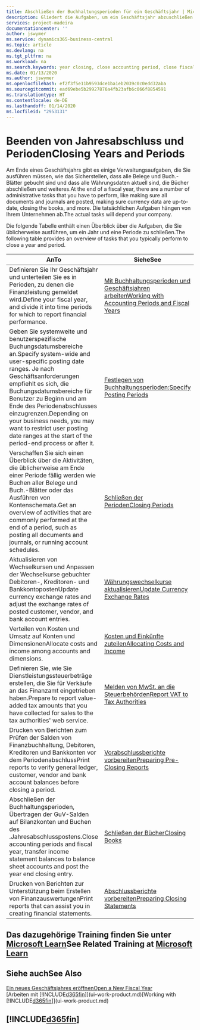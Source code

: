 ```yaml
---
title: Abschließen der Buchhaltungsperioden für ein Geschäftsjahr | Microsoft Docs
description: Gliedert die Aufgaben, um ein Geschäftsjahr abzuschließen oder Buchhaltungsperiode, beispielsweise der Belege und die Buch.-Blätter sind vergewissernd gebucht überprüfend und Bankguthaben.
services: project-madeira
documentationcenter: ''
author: jswymer
ms.service: dynamics365-business-central
ms.topic: article
ms.devlang: na
ms.tgt_pltfrm: na
ms.workload: na
ms.search.keywords: year closing, close accounting period, close fiscal year, bank account detailed trial balance
ms.date: 01/13/2020
ms.author: jswymer
ms.openlocfilehash: ef2f3f5e11b9593dce1ba1eb2039c0c0edd32aba
ms.sourcegitcommit: ead69ebe5b29927876a4fb23afb6c066f8854591
ms.translationtype: HT
ms.contentlocale: de-DE
ms.lasthandoff: 01/14/2020
ms.locfileid: "2953131"
---
```

# <a name="closing-years-and-periods"></a><span data-ttu-id="62409-103">Beenden von Jahresabschluss und Perioden</span><span class="sxs-lookup"><span data-stu-id="62409-103">Closing Years and Periods</span></span>
<span data-ttu-id="62409-104">Am Ende eines Geschäftsjahrs gibt es einige Verwaltungsaufgaben, die Sie ausführen müssen, wie das Sicherstellen, dass alle Belege und Buch.-Blätter gebucht sind und dass alle Währungsdaten aktuell sind, die Bücher abschließen und weiteres.</span><span class="sxs-lookup"><span data-stu-id="62409-104">At the end of a fiscal year, there are a number of administrative tasks that you have to perform, like making sure all documents and journals are posted, making sure currency data are up-to-date, closing the books, and more.</span></span> <span data-ttu-id="62409-105">Die tatsächlichen Aufgaben hängen von Ihrem Unternehmen ab.</span><span class="sxs-lookup"><span data-stu-id="62409-105">The actual tasks will depend your company.</span></span>

<span data-ttu-id="62409-106">Die folgende Tabelle enthält einen Überblick über die Aufgaben, die Sie üblicherweise ausführen, um ein Jahr und eine Periode zu schließen.</span><span class="sxs-lookup"><span data-stu-id="62409-106">The following table provides an overview of tasks that you typically perform to close a year and period.</span></span>

| <span data-ttu-id="62409-107">An</span><span class="sxs-lookup"><span data-stu-id="62409-107">To</span></span> | <span data-ttu-id="62409-108">Siehe</span><span class="sxs-lookup"><span data-stu-id="62409-108">See</span></span> |
| --- | --- |
| <span data-ttu-id="62409-109">Definieren Sie Ihr Geschäftsjahr und unterteilen Sie es in Perioden, zu denen die Finanzleistung gemeldet wird.</span><span class="sxs-lookup"><span data-stu-id="62409-109">Define your fiscal year, and divide it into time periods for which to report financial performance.</span></span> | [<span data-ttu-id="62409-110">Mit Buchhaltungsperioden und Geschäftsjahren arbeiten</span><span class="sxs-lookup"><span data-stu-id="62409-110">Working with Accounting Periods and Fiscal Years</span></span>](finance-accounting-periods-and-fiscal-years.md)|
| <span data-ttu-id="62409-111">Geben Sie systemweite und benutzerspezifische Buchungsdatumsbereiche an.</span><span class="sxs-lookup"><span data-stu-id="62409-111">Specify system-wide and user-specific posting date ranges.</span></span> <span data-ttu-id="62409-112">Je nach Geschäftsanforderungen empfiehlt es sich, die Buchungsdatumsbereiche für Benutzer zu Beginn und am Ende des Periodenabschlusses einzugrenzen.</span><span class="sxs-lookup"><span data-stu-id="62409-112">Depending on your business needs, you may want to restrict user posting date ranges at the start of the period-end process or after it.</span></span> |[<span data-ttu-id="62409-113">Festlegen von Buchhaltungsperioden:</span><span class="sxs-lookup"><span data-stu-id="62409-113">Specify Posting Periods</span></span>](finance-how-specify-posting-periods.md) |
| <span data-ttu-id="62409-114">Verschaffen Sie sich einen Überblick über die Aktivitäten, die üblicherweise am Ende einer Periode fällig werden wie Buchen aller Belege und Buch.-Blätter oder das Ausführen von Kontenschemata.</span><span class="sxs-lookup"><span data-stu-id="62409-114">Get an overview of activities that are commonly performed at the end of a period, such as posting all documents and journals, or running account schedules.</span></span> |[<span data-ttu-id="62409-115">Schließen der Perioden</span><span class="sxs-lookup"><span data-stu-id="62409-115">Closing Periods</span></span>](year-how-complete-period-end-processes.md) |
| <span data-ttu-id="62409-116">Aktualisieren von Wechselkursen und Anpassen der Wechselkurse gebuchter Debitoren-, Kreditoren- und Bankkontoposten</span><span class="sxs-lookup"><span data-stu-id="62409-116">Update currency exchange rates and adjust the exchange rates of posted customer, vendor, and bank account entries.</span></span> |[<span data-ttu-id="62409-117">Währungswechselkurse aktualisieren</span><span class="sxs-lookup"><span data-stu-id="62409-117">Update Currency Exchange Rates</span></span>](finance-how-update-currencies.md) |
| <span data-ttu-id="62409-118">Verteilen von Kosten und Umsatz auf Konten und Dimensionen</span><span class="sxs-lookup"><span data-stu-id="62409-118">Allocate costs and income among accounts and dimensions.</span></span> |[<span data-ttu-id="62409-119">Kosten und Einkünfte zuteilen</span><span class="sxs-lookup"><span data-stu-id="62409-119">Allocating Costs and Income</span></span>](year-allocate-costs-income.md) |
| <span data-ttu-id="62409-120">Definieren Sie, wie Sie Dienstleistungssteuerbeträge erstellen, die Sie für Verkäufe an das Finanzamt eingetrieben haben.</span><span class="sxs-lookup"><span data-stu-id="62409-120">Prepare to report value-added tax amounts that you have collected for sales to the tax authorities' web service.</span></span> |[<span data-ttu-id="62409-121">Melden von MwSt. an die Steuerbehörden</span><span class="sxs-lookup"><span data-stu-id="62409-121">Report VAT to Tax Authorities</span></span>](finance-how-report-vat.md)|
| <span data-ttu-id="62409-122">Drucken von Berichten zum Prüfen der Salden von Finanzbuchhaltung, Debitoren, Kreditoren und Bankkonten vor dem Periodenabschluss</span><span class="sxs-lookup"><span data-stu-id="62409-122">Print reports to verify general ledger, customer, vendor and bank account balances before closing a period.</span></span> |[<span data-ttu-id="62409-123">Vorabschlussberichte vorbereiten</span><span class="sxs-lookup"><span data-stu-id="62409-123">Preparing Pre-Closing Reports</span></span>](year-prepare-preclose-reports.md) |
| <span data-ttu-id="62409-124">Abschließen der Buchhaltungsperioden, Übertragen der GuV-Salden auf Bilanzkonten und Buchen des .Jahresabschlusspostens.</span><span class="sxs-lookup"><span data-stu-id="62409-124">Close accounting periods and fiscal year, transfer income statement balances to balance sheet accounts and post the year end closing entry.</span></span> |[<span data-ttu-id="62409-125">Schließen der Bücher</span><span class="sxs-lookup"><span data-stu-id="62409-125">Closing Books</span></span>](year-close-books.md) |
| <span data-ttu-id="62409-126">Drucken von Berichten zur Unterstützung beim Erstellen von Finanzauswertungen</span><span class="sxs-lookup"><span data-stu-id="62409-126">Print reports that can assist you in creating financial statements.</span></span> |[<span data-ttu-id="62409-127">Abschlussberichte vorbereiten</span><span class="sxs-lookup"><span data-stu-id="62409-127">Preparing Closing Statements</span></span>](year-prepare-close-statement.md) |

## <a name="see-related-training-at-microsoft-learnlearnmodulesclose-fiscal-year-dynamics-365-business-centralindex"></a><span data-ttu-id="62409-128">Das dazugehörige Training finden Sie unter [Microsoft Learn](/learn/modules/close-fiscal-year-dynamics-365-business-central/index)</span><span class="sxs-lookup"><span data-stu-id="62409-128">See Related Training at [Microsoft Learn](/learn/modules/close-fiscal-year-dynamics-365-business-central/index)</span></span>

## <a name="see-also"></a><span data-ttu-id="62409-129">Siehe auch</span><span class="sxs-lookup"><span data-stu-id="62409-129">See Also</span></span>
[<span data-ttu-id="62409-130">Ein neues Geschäftsjahres eröffnen</span><span class="sxs-lookup"><span data-stu-id="62409-130">Open a New Fiscal Year</span></span>](finance-how-open-new-fiscal-year.md)  
<span data-ttu-id="62409-131">[Arbeiten mit [!INCLUDE[d365fin](includes/d365fin_md.md)]](ui-work-product.md)</span><span class="sxs-lookup"><span data-stu-id="62409-131">[Working with [!INCLUDE[d365fin](includes/d365fin_md.md)]](ui-work-product.md)</span></span>

## [!INCLUDE[d365fin](includes/free_trial_md.md)]  
